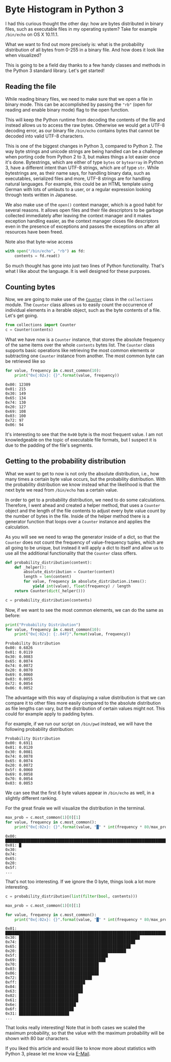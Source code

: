 # Byte Histogram in Python 3
I had this curious thought the other day: how are bytes distributed in binary
files, such as executable files in my operating system? Take for example
`/bin/echo` on OS X 10.11.1.

What we want to find out more precisely is: what is the probability distribution
of all bytes from 0-255 in a binary file. And how does it look like when
visualized?

This is going to be a field day thanks to a few handy classes and methods in the
Python 3 standard library. Let's get started!

## Reading the file
While reading binary files, we need to make sure that we open a file in binary
mode. This can be accomplished by passing the `"rb"` (open for reading and
enable binary mode) flag to the open function.

This will keep the Python runtime from decoding the contents of the file and
instead allows us to access the raw bytes. Otherwise we would get a UTF-8
decoding error, as our binary file `/bin/echo` contains bytes that cannot be
decoded into valid UTF-8 characters.

This is one of the biggest changes in Python 3, compared to Python 2. The way
byte strings and unicode strings are being handled can be a challenge when
porting code from Python 2 to 3, but makes things a lot easier once it's done.
Bytestrings, which are either of type `bytes` or `bytearray` in Python 3,  have
a different intent than UTF-8 strings, which are of type `str`. While
bytestrings are, as their name says, for handling binary data, such as
executables, serialized files and more, UTF-8 strings are for handling natural
languages. For example, this could be an HTML template using German with lots of
umlauts to a user, or a regular expression looking through texts written in
Japanese.

We also make use of the `open()` context manager, which is a good habit for
several reasons. It allows open files and their file descriptors to be garbage
collected immediately after leaving the context manager and it makes exception
handling easier, as the context manager closes file descriptors even in the
presence of exceptions and passes the exceptions on after all resources have
been freed.

Note also that byte-wise access

```python
with open("/bin/echo", "rb") as fd:
    contents = fd.read()
```

So much thought has gone into just two lines of Python functionality. That's
what I like about the language. It is well designed for these purposes.

## Counting bytes
Now, we are going to make use of the
[`Counter`](https://docs.python.org/3.5/library/collections.html#collections.Counter)
class in the `collections` module. The `Counter` class allows us to easily count
the occurrence of individual elements in a iterable object, such as the byte
contents of a file. Let's get going.

```python
from collections import Counter
c = Counter(contents)
```

What we have now is a `Counter` instance, that stores the absolute frequency of
the same items over the whole `contents` bytes list. The `Counter` class
supports basic operations like retrieving the most common elements or
subtracting one `Counter` instance from another. The most common byte can be
retrieved like so

```python
for value, frequency in c.most_common(10):
    print("0x{:02x}: {}".format(value, frequency))
```

```
0x00: 12309
0x01: 215
0x30: 149
0x65: 134
0x74: 130
0x20: 127
0x69: 108
0x03: 100
0x72: 97
0x06: 94
```

It's interesting to see that the `0x00` byte is the most frequent value. I am
not knowledgeable on the topic of executable file formats, but I suspect it is
due to the padding of the file's segments.

## Getting to the probability distribution
What we want to get to now is not only the absolute distribution, i.e., how many
times a certain byte value occurs, but the probability distribution. With the
probability distribution we know instead what the likelihood is that the next
byte we read from `/bin/echo` has a certain value.

In order to get to a probability distribution, we need to do some calculations.
Therefore, I went ahead and created a helper method, that uses a `Counter`
object and the length of the file contents to adjust every byte value count by
the number of bytes in the file. Inside of the helper method there is a
generator function that loops over a `Counter` instance and applies the
calculation.

As you will see we need to wrap the generator inside of a dict, so that the
`Counter` does not count the frequency of value-frequency tuples, which are all
going to be unique, but instead it will apply a dict to itself and allow us to
use all the additional functionality that the `Counter` class offers.

```python
def probability_distribution(content):
    def _helper():
        absolute_distribution = Counter(content)
        length = len(content)
        for value, frequency in absolute_distribution.items():
            yield int(value), float(frequency) / length
    return Counter(dict(_helper()))

c = probability_distribution(contents)
```

Now, if we want to see the most common elements, we can do the same as before:

```python
print("Probability Distribution")
for value, frequency in c.most_common(10):
    print("0x{:02x}: {:.04f}".format(value, frequency))
```

```
Probability Distribution
0x00: 0.6826
0x01: 0.0119
0x30: 0.0083
0x65: 0.0074
0x74: 0.0072
0x20: 0.0070
0x69: 0.0060
0x03: 0.0055
0x72: 0.0054
0x06: 0.0052
```

The advantage with this way of displaying a value distribution is that we can
compare it to other files more easily compared to the absolute distribution as
file lengths can vary, but the distribution of certain values might not. This
could for example apply to padding bytes.

For example, if we run our script on `/bin/pwd` instead, we will have the
following probability distribution:

```
Probability Distribution
0x00: 0.6911
0x01: 0.0120
0x30: 0.0081
0x74: 0.0078
0x65: 0.0074
0x20: 0.0072
0x5f: 0.0060
0x69: 0.0058
0x70: 0.0054
0x03: 0.0053
```

We can see that the first 6 byte values appear in `/bin/echo` as well, in a
slightly different ranking.

For the great finale we will visualize the distribution in the terminal.

```python
max_prob = c.most_common(1)[0][1]
for value, frequency in c.most_common():
    print("0x{:02x}: {}".format(value, "█" * int(frequency * 80/max_prob)))
```

```
0x00: ████████████████████████████████████████████████████████████████████████████████
0x01: █
0x30:
0x74:
0x65:
0x20:
0x5f:
...
```

That's not too interesting. If we ignore the 0 byte, things look a lot more
interesting.

```python
c = probability_distribution(list(filter(bool, contents)))

max_prob = c.most_common(1)[0][1]

for value, frequency in c.most_common():
    print("0x{:02x}: {}".format(value, "█" * int(frequency * 80/max_prob)))
```

```
0x01: ████████████████████████████████████████████████████████████████████████████████
0x30: █████████████████████████████████████████████████████
0x74: ███████████████████████████████████████████████████
0x65: █████████████████████████████████████████████████
0x20: ███████████████████████████████████████████████
0x5f: ███████████████████████████████████████
0x69: ██████████████████████████████████████
0x70: ███████████████████████████████████
0x03: ███████████████████████████████████
0x06: ███████████████████████████████████
0x72: ████████████████████████████████
0xff: █████████████████████████████
0x04: ████████████████████████████
0x63: ████████████████████████████
0x02: ██████████████████████████
0x61: ██████████████████████████
0x6e: █████████████████████████
0x6f: ████████████████████████
0x31: ██████████████████████
...
```

That looks really interesting! Note that in both cases we scaled the maximum
probability, so that the value with the maximum probability will be shown with 80
bar characters.

If you liked this article and would like to know more about statistics with
Python 3, please let me know via [E-Mail](mailto:hello@justus.pw).
